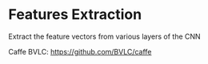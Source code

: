 # Features Extraction
Extract the feature vectors from various layers of the CNN

Caffe BVLC: https://github.com/BVLC/caffe
